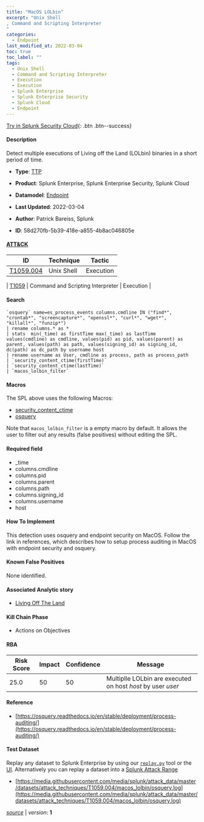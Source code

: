 ```yaml
---
title: "MacOS LOLbin"
excerpt: "Unix Shell
, Command and Scripting Interpreter
"
categories:
  - Endpoint
last_modified_at: 2022-03-04
toc: true
toc_label: ""
tags:
  - Unix Shell
  - Command and Scripting Interpreter
  - Execution
  - Execution
  - Splunk Enterprise
  - Splunk Enterprise Security
  - Splunk Cloud
  - Endpoint
---
```




[Try in Splunk Security Cloud](https://www.splunk.com/en_splunk_app_enrichmentus/cyber-security.html){: .btn .btn--success}

#### Description

Detect multiple executions of Living off the Land (LOLbin) binaries in a short period of time.

- **Type**: [TTP](https://github.com/splunk/security_content/wiki/object-Analytic-Types)
- **Product**: Splunk Enterprise, Splunk Enterprise Security, Splunk Cloud
- **Datamodel**: [Endpoint](https://docs.splunk.com/Documentation/CIM/latest/User/Endpoint)

- **Last Updated**: 2022-03-04
- **Author**: Patrick Bareiss, Splunk
- **ID**: 58d270fb-5b39-418e-a855-4b8ac046805e


#### [ATT&CK](https://attack.mitre.org/)

| ID             | Technique        |  Tactic             |
| -------------- | ---------------- |-------------------- |
| [T1059.004](https://attack.mitre.org/techniques/T1059/004/) | Unix Shell | Execution |

| [T1059](https://attack.mitre.org/techniques/T1059/) | Command and Scripting Interpreter | Execution |

#### Search

```
`osquery` name=es_process_events columns.cmdline IN ("find*", "crontab*", "screencapture*", "openssl*", "curl*", "wget*", "killall*", "funzip*") 
| rename columns.* as * 
| stats  min(_time) as firstTime max(_time) as lastTime values(cmdline) as cmdline, values(pid) as pid, values(parent) as parent, values(path) as path, values(signing_id) as signing_id,  dc(path) as dc_path by username host 
| rename username as User, cmdline as process, path as process_path 
| `security_content_ctime(firstTime)`
| `security_content_ctime(lastTime)` 
| `macos_lolbin_filter`
```

#### Macros
The SPL above uses the following Macros:
* [security_content_ctime](https://github.com/splunk/security_content/blob/develop/macros/security_content_ctime.yml)
* [osquery](https://github.com/splunk/security_content/blob/develop/macros/osquery.yml)

Note that `macos_lolbin_filter` is a empty macro by default. It allows the user to filter out any results (false positives) without editing the SPL.

#### Required field
* _time
* columns.cmdline
* columns.pid
* columns.parent
* columns.path
* columns.signing_id
* columns.username
* host


#### How To Implement
This detection uses osquery and endpoint security on MacOS. Follow the link in references, which describes how to setup process auditing in MacOS with endpoint security and osquery.

#### Known False Positives
None identified.

#### Associated Analytic story
* [Living Off The Land](/stories/living_off_the_land)


#### Kill Chain Phase
* Actions on Objectives



#### RBA

| Risk Score  | Impact      | Confidence   | Message      |
| ----------- | ----------- |--------------|--------------|
| 25.0 | 50 | 50 | Multiplle LOLbin are executed on host $host$ by user $user$ |




#### Reference

* [https://osquery.readthedocs.io/en/stable/deployment/process-auditing/](https://osquery.readthedocs.io/en/stable/deployment/process-auditing/)



#### Test Dataset
Replay any dataset to Splunk Enterprise by using our [`replay.py`](https://github.com/splunk/attack_data#using-replaypy) tool or the [UI](https://github.com/splunk/attack_data#using-ui).
Alternatively you can replay a dataset into a [Splunk Attack Range](https://github.com/splunk/attack_range#replay-dumps-into-attack-range-splunk-server)


* [https://media.githubusercontent.com/media/splunk/attack_data/master/datasets/attack_techniques/T1059.004/macos_lolbin/osquery.log](https://media.githubusercontent.com/media/splunk/attack_data/master/datasets/attack_techniques/T1059.004/macos_lolbin/osquery.log)



[*source*](https://github.com/splunk/security_content/tree/develop/detections/endpoint/macos_lolbin.yml) \| *version*: **1**